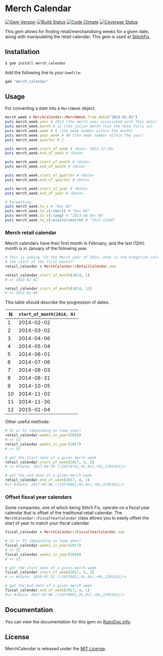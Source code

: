 # Merch Calendar

[![Gem Version](https://badge.fury.io/rb/merch_calendar.svg)](http://badge.fury.io/rb/merch_calendar)
[![Build Status](https://travis-ci.org/stitchfix/merch_calendar.svg?branch=master)](https://travis-ci.org/stitchfix/merch_calendar)
[![Code Climate](https://codeclimate.com/github/stitchfix/merch_calendar/badges/gpa.svg)](https://codeclimate.com/github/stitchfix/merch_calendar)
[![Coverage Status](https://coveralls.io/repos/stitchfix/merch_calendar/badge.svg)](https://coveralls.io/r/stitchfix/merch_calendar)

This gem allows for finding retail/merchandising weeks for a given date, along with manipulating the retail calendar. This gem is used at [StitchFix](http://www.stitchfix.com/).

## Installation

```bash
$ gem install merch_calendar
```

Add the following line to your `Gemfile`:
```ruby
gem "merch_calendar"
```

## Usage

For converting a date into a `MerchWeek` object.

```ruby
merch_week = MerchCalendar::MerchWeek.from_date("2014-01-01")
puts merch_week.year # 2013 (the merch year associated with this date)
puts merch_week.month # 12 (the julian month that the date falls in)
puts merch_week.week # 5 (the week number within the month)
puts merch_week.year_week # 48 (the week number within the year)
puts merch_week.quarter # 2

puts merch_week.start_of_week # <Date: 2013-12-29>
puts merch_week.end_of_week # <Date>

puts merch_week.start_of_month # <Date>
puts merch_week.end_of_month # <Date>

puts merch_week.start_of_quarter # <Date>
puts merch_week.end_of_quarter # <Date>

puts merch_week.start_of_year # <Date>
puts merch_week.end_of_year # <Date>

# Formatting
puts merch_week.to_s # "Dec W5"
puts merch_week.to_s(:short) # "Dec W5"
puts merch_week.to_s(:long) # "2013:48 Dec W5"
puts merch_week.to_s(:elasticsearch) # "2013-12w05"
```


### Merch retail calendar

Merch calendars have their first month in February, and the last (12th) month is in January of the
following year.

```ruby
# This is asking "In the Merch year of 2014, what is the Gregorian calendar date of
# the start of the first month?"
retail_calendar = MerchCalendar::RetailCalendar.new

retail_calendar.start_of_month(2014, 1)
# => 2014-02-02

retail_calendar.start_of_month(2014, 12)
# => 2015-01-04
```

This table should describe the progression of dates:

| N   |  `start_of_month(2014, N)` |
| ------------- | ------------- |
| 1   | 2014-02-02 |
| 2   | 2014-03-02 |
| 3   | 2014-04-06 |
| 4   | 2014-05-04 |
| 5   | 2014-06-01 |
| 6   | 2014-07-06 |
| 7   | 2014-08-03 |
| 8   | 2014-08-31 |
| 9   | 2014-10-05 |
| 10  | 2014-11-02 |
| 11  | 2014-11-30 |
| 12  | 2015-01-04 |


Other useful methods:

```ruby
# 52 or 53 (depending on leap year)
retail_calendar.weeks_in_year(2016)
# => 52
retail_calendar.weeks_in_year(2017)
# => 53

# get the start date of a given merch week
retail_calendar.start_of_week(2017, 4, 1)
# => #<Date: 2017-04-30 ((2457874j,0s,0n),+0s,2299161j)>

# get the end date of a given merch week
retail_calendar.end_of_week(2017, 4, 1)
#=> #<Date: 2017-05-06 ((2457880j,0s,0n),+0s,2299161j)>
```

### Offset fiscal year calendars
Some companies, one of which being Stitch Fix, operate on a fiscal year calendar that is offset of
the traditional retail calendar.  The `MerchCalendar::FiscalYearCalendar` class allows you to easily
offset the start of year to match your fiscal calendar.

```ruby
fiscal_calendar = MerchCalendar::FiscalYearCalendar.new

# 52 or 53 (depending on leap year)
fiscal_calendar.weeks_in_year(2017)
# => 52
fiscal_calendar.weeks_in_year(2018)
# => 53

# get the start date of a given merch week
fiscal_calendar.start_of_week(2017, 1, 1)
# => #<Date: 2016-07-31 ((2457601j,0s,0n),+0s,2299161j)>

# get the end date of a given merch week
fiscal_calendar.end_of_week(2017, 4, 1)
#=> #<Date: 2017-05-06 ((2457880j,0s,0n),+0s,2299161j)>
```

## Documentation
You can view the documentation for this gem on [RubyDoc.info](http://www.rubydoc.info/github/stitchfix/merch_calendar/master).

## License
MerchCalendar is released under the [MIT License](http://www.opensource.org/licenses/MIT).
